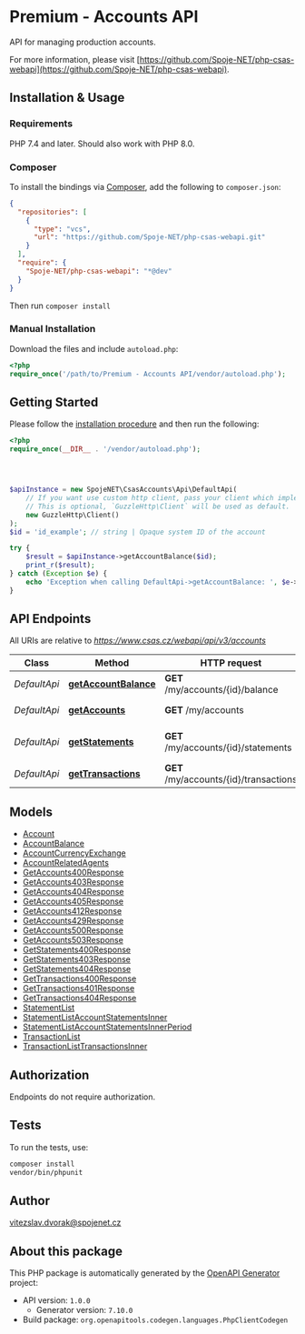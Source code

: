 # Premium - Accounts API

API for managing production accounts.

For more information, please visit [https://github.com/Spoje-NET/php-csas-webapi](https://github.com/Spoje-NET/php-csas-webapi).

## Installation & Usage

### Requirements

PHP 7.4 and later.
Should also work with PHP 8.0.

### Composer

To install the bindings via [Composer](https://getcomposer.org/), add the following to `composer.json`:

```json
{
  "repositories": [
    {
      "type": "vcs",
      "url": "https://github.com/Spoje-NET/php-csas-webapi.git"
    }
  ],
  "require": {
    "Spoje-NET/php-csas-webapi": "*@dev"
  }
}
```

Then run `composer install`

### Manual Installation

Download the files and include `autoload.php`:

```php
<?php
require_once('/path/to/Premium - Accounts API/vendor/autoload.php');
```

## Getting Started

Please follow the [installation procedure](#installation--usage) and then run the following:

```php
<?php
require_once(__DIR__ . '/vendor/autoload.php');




$apiInstance = new SpojeNET\CsasAccounts\Api\DefaultApi(
    // If you want use custom http client, pass your client which implements `GuzzleHttp\ClientInterface`.
    // This is optional, `GuzzleHttp\Client` will be used as default.
    new GuzzleHttp\Client()
);
$id = 'id_example'; // string | Opaque system ID of the account

try {
    $result = $apiInstance->getAccountBalance($id);
    print_r($result);
} catch (Exception $e) {
    echo 'Exception when calling DefaultApi->getAccountBalance: ', $e->getMessage(), PHP_EOL;
}

```

## API Endpoints

All URIs are relative to *https://www.csas.cz/webapi/api/v3/accounts*

Class | Method | HTTP request | Description
------------ | ------------- | ------------- | -------------
*DefaultApi* | [**getAccountBalance**](docs/Api/DefaultApi.md#getaccountbalance) | **GET** /my/accounts/{id}/balance | Get account balance
*DefaultApi* | [**getAccounts**](docs/Api/DefaultApi.md#getaccounts) | **GET** /my/accounts | Get account details
*DefaultApi* | [**getStatements**](docs/Api/DefaultApi.md#getstatements) | **GET** /my/accounts/{id}/statements | Get statements list
*DefaultApi* | [**getTransactions**](docs/Api/DefaultApi.md#gettransactions) | **GET** /my/accounts/{id}/transactions | Overview of transactions

## Models

- [Account](docs/Model/Account.md)
- [AccountBalance](docs/Model/AccountBalance.md)
- [AccountCurrencyExchange](docs/Model/AccountCurrencyExchange.md)
- [AccountRelatedAgents](docs/Model/AccountRelatedAgents.md)
- [GetAccounts400Response](docs/Model/GetAccounts400Response.md)
- [GetAccounts403Response](docs/Model/GetAccounts403Response.md)
- [GetAccounts404Response](docs/Model/GetAccounts404Response.md)
- [GetAccounts405Response](docs/Model/GetAccounts405Response.md)
- [GetAccounts412Response](docs/Model/GetAccounts412Response.md)
- [GetAccounts429Response](docs/Model/GetAccounts429Response.md)
- [GetAccounts500Response](docs/Model/GetAccounts500Response.md)
- [GetAccounts503Response](docs/Model/GetAccounts503Response.md)
- [GetStatements400Response](docs/Model/GetStatements400Response.md)
- [GetStatements403Response](docs/Model/GetStatements403Response.md)
- [GetStatements404Response](docs/Model/GetStatements404Response.md)
- [GetTransactions400Response](docs/Model/GetTransactions400Response.md)
- [GetTransactions401Response](docs/Model/GetTransactions401Response.md)
- [GetTransactions404Response](docs/Model/GetTransactions404Response.md)
- [StatementList](docs/Model/StatementList.md)
- [StatementListAccountStatementsInner](docs/Model/StatementListAccountStatementsInner.md)
- [StatementListAccountStatementsInnerPeriod](docs/Model/StatementListAccountStatementsInnerPeriod.md)
- [TransactionList](docs/Model/TransactionList.md)
- [TransactionListTransactionsInner](docs/Model/TransactionListTransactionsInner.md)

## Authorization
Endpoints do not require authorization.

## Tests

To run the tests, use:

```bash
composer install
vendor/bin/phpunit
```

## Author

vitezslav.dvorak@spojenet.cz

## About this package

This PHP package is automatically generated by the [OpenAPI Generator](https://openapi-generator.tech) project:

- API version: `1.0.0`
    - Generator version: `7.10.0`
- Build package: `org.openapitools.codegen.languages.PhpClientCodegen`
